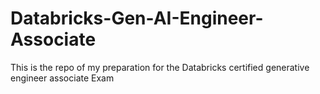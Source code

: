 # Databricks-Gen-AI-Engineer-Associate

This is the repo of my preparation for the Databricks certified generative engineer associate Exam
